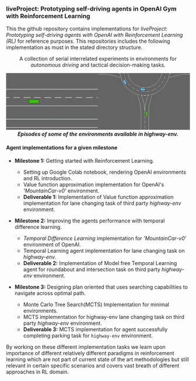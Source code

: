 ### liveProject: Prototyping self-driving agents in OpenAI Gym with Reinforcement Learning

This the github repository contains implementations for _liveProject: Prototyping self-driving agents with OpenAI with Reinforcement Learning (RL)_ for reference purposes. This repositories includes the following implementation as must in the stated directory structure.

<p align="center">A collection of serial interrelated experiments in environments for <em>autonomous driving</em> and tactical decision-making tasks.</p>

<p align="center">
    <img src="assets/lane-merge-and-roundabout.gif"><br/>
    <em><b>Episodes of some of the environments available in highway-env.</b></em>
</p>

#### Agent implementations for a given milestone

* __Milestone 1:__ Getting started with Reinforcement Learning.
  * Setting up Google Colab notebook, rendering OpenAI environments and RL introduction.
  * Value function approximation implementation for OpenAI's _'MountainCar-v0'_ environment.
  * __Deliverable 1:__ Implementation of  Value function approximation implementation for lane changing task of third party _highway-env_ environment.

* __Milestone 2:__ Improving the agents performance with temporal difference learning.
  * _Temporal Difference Learning_ implementation for _'MountainCar-v0'_ environment of OpenAI.
  * Temporal Learning agent implementation for lane changing task on _highway-env_.
  * __Deliverable 2:__ Implementation of Model free Temporal Learning agent for roundabout and intersection task on third party _highway-env_ environment.

* __Milestone 3:__ Designing plan oriented that uses searching capabilities to navigate across optimal path.
  * Monte Carlo Tree Search(MCTS) Implementation for minimal environments.
  * MCTS implementation for highway-env lane changing task on third party _highway-env_ environment.
  * __Deliverable 3:__ MCTS implementation for agent successfully completing parking task for `highway-env` environment.
  
By working on these different implementation tasks we learn upon importance of different relatively different paradigms in reinforcement learning which are not part of current state of the art methodologies but still relevant in certain specific scenarios and covers vast breath of different approaches in RL domain.  
